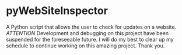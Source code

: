 # pyWebSiteInspector
A Python script that allows the user to check for updates on a website.
*ATTENTION* Development and debugging on this project have been suspended for the foreseeable future. I will do my best to clear up my schedule to continue working on this amazing project. Thank you.
